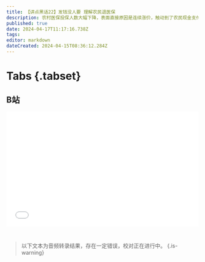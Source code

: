 ```yaml
---
title: 【讲点黑话22】发钱没人要 理解农民退医保
description: 农村医保投保人数大幅下降，表面直接原因是连续涨价，触动到了农民现金支付压力线。但深层的根本原因，是制度设计疏失，出现了“负反馈”——缴得多，没更多好处，缴得少，也没什么坏处。 农村医保作为国家回馈农村、农民的福利，近年补贴力度其实是在不断加大，效果也越来越好。但就是发福利，也要考虑如何更有效的调度资源，鼓励大家主动配合，不然就会事倍功半。 酒香不怕巷子深的时代已经过去了，发福利也要学会新姿势，营造好公平感，民众才会更满意。
published: true
date: 2024-04-17T11:17:16.738Z
tags: 
editor: markdown
dateCreated: 2024-04-15T08:36:12.284Z
---
```


# Tabs {.tabset}

## B站

<div style="position: relative; padding: 30% 45%;">
<iframe style="position: absolute; width: 100%; height: 100%; left: 0; top: 0;" src="//player.bilibili.com/player.html?&bvid=BV11r421t7Tf&page=1&as_wide=1&high_quality=1&danmaku=1&autoplay=0" scrolling="no" border="0" frameborder="no" framespacing="0" allowfullscreen="true"></iframe>
</div>


#

> 以下文本为音频转录结果，存在一定错误，校对正在进行中。
{.is-warning}

